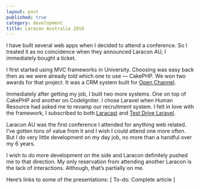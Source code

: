 ```yaml
---
layout: post
published: true
category: development
title: Laracon Australia 2018
---
```

I have built several web apps when I decided to attend a conference. So I treated it as no coincidence when they announced Laracon AU, I immediately bought a ticket.

I first started using MVC frameworks in University. Choosing was easy back then as we were already told which one to use — CakePHP. We won two awards for that project. It was a CRM system built for [Open Channel](http://www.openchannel.org.au).

Immediately after getting my job, I built two more systems. One on top of CakePHP and another on CodeIgniter. I chose Laravel when Human Resource had asked me to revamp our recruitment system. I felt in love with the framework, I subscribed to both [Laracast](https://laracasts.com/) and [Test Drive Laravel](https://course.testdrivenlaravel.com/).

Laracon AU was the first conference I attended for anything web related. I’ve gotten tons of value from it and I wish I could attend one more often. But I do very little development on my day job, no more than a handful over my 6 years.

I wish to do more development on the side and Laracon definitely pushed me to that direction. My only reservation from attending another Laracon is the lack of interactions. Although, that’s partially on me.

Here’s links to some of the presentations:
[ To-do: Complete article ]
